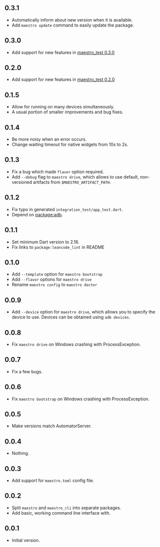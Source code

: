 ## 0.3.1

- Automatically inform about new version when it is available.
- Add `maestro update` command to easily update the package.

## 0.3.0

- Add support for new features in [maestro_test
  0.3.0](https://pub.dev/packages/maestro_test/changelog#030)

## 0.2.0

- Add support for new features in [maestro_test
  0.2.0](https://pub.dev/packages/maestro_test/changelog#020)

## 0.1.5

- Allow for running on many devices simultaneously.
- A usual portion of smaller improvements and bug fixes.

## 0.1.4

- Be more noisy when an error occurs.
- Change waiting timeout for native widgets from 10s to 2s.

## 0.1.3

- Fix a bug which made `flavor` option required.
- Add `--debug` flag to `maestro drive`, which allows to use default,
  non-versioned artifacts from `$MAESTRO_ARTIFACT_PATH`.

## 0.1.2

- Fix typo in generated `integration_test/app_test.dart`.
- Depend on [package:adb](https://pub.dev/packages/adb).

## 0.1.1

- Set minimum Dart version to 2.16.
- Fix links to `package:leancode_lint` in README

## 0.1.0

- Add `--template` option for `maestro bootstrap`
- Add `--flavor` options for `maestro drive`
- Rename `maestro config` to `maestro doctor`

## 0.0.9

- Add `--device` option for `maestro drive`, which allows you to specify the
  device to use. Devices can be obtained using `adb devices`.

## 0.0.8

- Fix `maestro drive` on Windows crashing with ProcessException.

## 0.0.7

- Fix a few bugs.

## 0.0.6

- Fix `maestro bootstrap` on Windows crashing with ProcessException.

## 0.0.5

- Make versions match AutomatorServer.

## 0.0.4

- Nothing.

## 0.0.3

- Add support for `maestro.toml` config file.

## 0.0.2

- Split `maestro` and `maestro_cli` into separate packages.
- Add basic, working command line interface with.

## 0.0.1

- Initial version.
